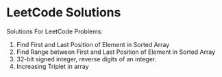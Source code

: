 # LeetCode Solutions
Solutions For LeetCode Problems:

1. Find First and Last Position of Element in Sorted Array
2. Find Range between First and Last Position of Element in Sorted Array
3. 32-bit signed integer, reverse digits of an integer.
4. Increasing Triplet in array
